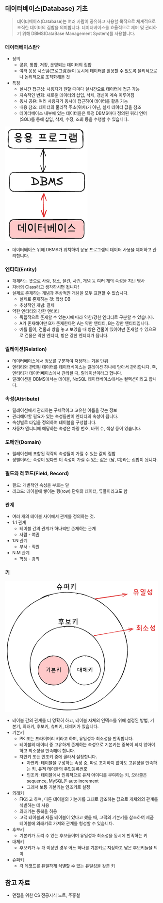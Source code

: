 ## 데이터베이스(Database) 기초
> 데이터베이스(Database)는 여러 사람이 공유하고 사용할 목적으로 체계적으로 조직한 데이터의 집합을 의미합니다. 데이터베이스를 효율적으로 제어 및 관리하기 위해 DBMS(DataBase Management System)를 사용합니다.

### 데이터베이스란?
- 정의
    - 공유, 통합, 저장, 운영되는 데이터의 집합
    - 여러 응용 시스템(프로그램)들이 동시에 데이터를 활용할 수 있도록 물리적으로나 논리적으로 조직화해둔 것
- 특징
    - 실시간 접근성: 사용자가 원할 때마다 실시간으로 데이터에 접근 가능
    - 지속적인 변화: 새로운 데이터의 삽입, 삭제, 갱신이 계속 이루어짐
    - 동시 공유: 여러 사용자가 동시에 접근하여 데이터를 활용 가능
    - 내용 참조: 데이터의 물리적 주소(위치)가 아닌, 실제 데이터 값을 참조
    - 데이터베이스 내부에 있는 데이터들은 특정 DBMS마다 정의된 쿼리 언어(SQL)를 통해 삽입, 삭제, 수정, 조회 등을 수행할 수 있습니다.

![](/Database/img/db_basic_1.png)

- 데이터베이스 위에 DBMS가 위치하여 응용 프로그램의 데이터 사용을 제어하고 관리합니다.

### 엔티티(Entity)
- 개체라는 뜻으로 사람, 장소, 물건, 사건, 개념 등 여러 개의 속성을 지닌 명사
- 자바의 Class라고 생각하시면 됩니다!
- 실제로 존재하는 개념과 추상적인 개념을 모두 표현할 수 있습니다.
    - 실제로 존재하는 것: 학생 DB
    - 추상적인 개념: 결제
- 약한 엔티티와 강한 엔티티
    - 독립적으로 존재할 수 있는지에 따라 약한/강한 엔티티로 구분할 수 있습니다.
    - A가 존재해야만 B가 존재한다면 A는 약한 엔티티, B는 강한 엔티티입니다.
    - 예를 들어, 건물과 방을 놓고 보았을 때 방은 건물이 있어야만 존재할 수 있으므로 건물은 약한 엔티티, 방은 강한 엔티티가 됩니다.

### 릴레이션(Relation)
- 데이터베이스에서 정보를 구분하여 저장하는 기본 단위
- 엔티티와 관련된 데이터를 데이터베이스는 릴레이션 하나에 담아서 관리합니다. 즉, 엔티티가 데이터베이스에서 관리될 때, 릴레이션이라고 합니다.
- 릴레이션을 DBMS에서는 테이블, NoSQL 데이터베이스에서는 컬렉션이라고 합니다.

### 속성(Attribute)
- 릴레이션에서 관리하는 구체적이고 고유한 이름을 갖는 정보
- 관리해야할 필요가 있는 속성들만이 엔티티의 속성이 됩니다.
- 속성별로 타입을 정의하여 테이블을 구성합니다.
- 자동차 엔티티에 해당하는 속성은 차량 번호, 바퀴 수, 색상 등이 있습니다.

### 도메인(Domain)
- 릴레이션에 포함된 각각의 속성들이 가질 수 있는 값의 집합
- 성별이라는 속성이 있다면 이 속성이 가질 수 있는 값은 {남, 여}라는 집합이 됩니다.

### 필드와 레코드(Field, Record)
- 필드: 개별적인 속성을 부르는 말
- 레코드: 테이블에 쌓이는 행(row) 단위의 데이터, 튜플이라고도 함

### 관계
- 여러 개의 테이블 사이에서 관계를 정의하는 것.
- 1:1 관계
    - 테이블 간의 관계가 하나씩만 존재하는 관계
    - 사람 - 여권
- 1:N 관계
    - 부서 - 직원
- N:M 관계
    - 학생 - 강의

### 키
![](/Database/img/db_basic_2.png)
- 테이블 간의 관계를 더 명확히 하고, 테이블 자체의 인덱스를 위해 설정된 방법, 기본기, 외래키, 후보키, 슈퍼키, 대체키가 있습니다.
- 기본키
    - PK 또는 프라이머리 키라고 하며, 유일성과 최소성을 만족합니다.
    - 테이블의 데이터 중 고유하게 존재하는 속성으로 기본키는 중복이 되지 않아야 하고 최소성을 만족해야 합니다.
    - 자연키 또는 인조키 중에 골라서 설정합니다.
        - 자연키: 테이블을 구성하는 속성 중, 따로 조치하지 않아도 고유성을 만족하는 키, 유저 테이블의 주민등록번호
        - 인조키: 테이블에서 인위적으로 유저 아이디를 부여하는 키, 오라클은 sequence, MySQL은 auto increment
        - 그래서 보통 기본키는 인조키로 설정
- 외래키
    - FK라고 하며, 다른 테이블의 기본키를 그대로 참조하는 값으로 개체와의 관계를 식별하는 데 사용
    - 외래키는 중복을 허용
    - 고객 테이블과 제품 테이블이 있다고 했을 때, 고객의 기본키를 참조하여 제품 테이블에 외래키로 가져와 관계를 형성할 수 있습니다.
- 후보키
    - 기본키가 도리 수 있는 후보들이며 유일성과 최소성을 동시에 만족하는 키
- 대체키 
    - 후보키가 두 개 이상인 경우 어느 하나를 기본키로 지정하고 남은 후보키들을 의미
- 슈퍼키
    - 각 레코드를 유일하게 식별할 수 있는 유일성을 갖춘 키
 
## 참고 자료
- 면접을 위한 CS 전공지식 노트, 주홍철
